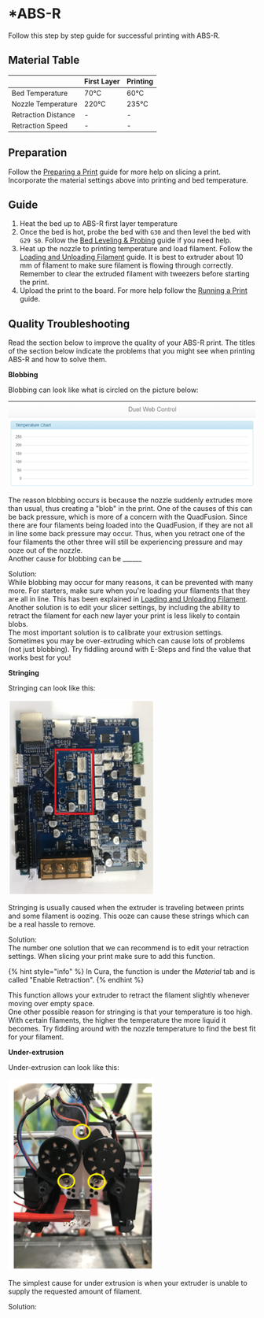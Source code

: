 # \*ABS-R

Follow this step by step guide for successful printing with ABS-R.

## Material Table

|  | First Layer | Printing |
| :--- | :--- | :--- |
| Bed Temperature | 70°C | 60°C |
| Nozzle Temperature | 220°C | 235°C |
| Retraction Distance | - | - |
| Retraction Speed | - | - |

## Preparation

Follow the [Preparing a Print](https://m3d.gitbook.io/promega-docs/getting-started/preparing-a-print) guide for more help on slicing a print. Incorporate the material settings above into printing and bed temperature.

## Guide

1. Heat the bed up to ABS-R first layer temperature
2. Once the bed is hot, probe the bed with `G30` and then level the bed with `G29 S0`. Follow the [Bed Leveling & Probing](https://m3d.gitbook.io/promega-docs/repair-guides/repairing-broken-belt-clamps#leveling-the-bed) guide if you need help.
3. Heat up the nozzle to printing temperature and load filament. Follow the [Loading and Unloading Filament](https://m3d.gitbook.io/promega-docs/getting-started/loading-and-unloading-filament#loading-filament) guide. It is best to extruder about 10  mm of filament to make sure filament is flowing through correctly. Remember to clear the extruded filament with tweezers before starting the print.
4. Upload the print to the board. For more help follow the [Running a Print](https://m3d.gitbook.io/promega-docs/getting-started/running-a-print) guide.

## Quality Troubleshooting

Read the section below to improve the quality of your ABS-R print. The titles of the section below indicate the problems that you might see when printing ABS-R and how to solve them.

**Blobbing**

Blobbing can look like what is circled on the picture below:

![](../../.gitbook/assets/image%20%289%29.png)

The reason blobbing occurs is because the nozzle suddenly extrudes more than usual, thus creating a "blob" in the print. One of the causes of this can be back pressure, which is more of a concern with the QuadFusion. Since there are four filaments being loaded into the QuadFusion, if they are not all in line some back pressure may occur. Thus, when you retract one of the four filaments the other three will still be experiencing pressure and may ooze out of the nozzle.  
Another cause for blobbing can be \_\_\_\_\_\_

Solution:  
While blobbing may occur for many reasons, it can be prevented with many more. For starters, make sure when you're loading your filaments that they are all in line. This has been explained in [Loading and Unloading Filament](../loading-and-unloading-filament.md).   
Another solution is to edit your slicer settings, by including the ability to retract the filament for each new layer your print is less likely to contain blobs.   
The most important solution is to calibrate your extrusion settings. Sometimes you may be over-extruding which can cause lots of problems \(not just blobbing\). Try fiddling around with E-Steps and find the value that works best for you!

**Stringing**

Stringing can look like this:

![](../../.gitbook/assets/image.png)

Stringing is usually caused when the extruder is traveling between prints and some filament is oozing. This ooze can cause these strings which can be a real hassle to remove. 

Solution:  
The number one solution that we can recommend is to edit your retraction settings. When slicing your print make sure to add this function. 

{% hint style="info" %}
In Cura, the function is under the _Material_ tab and is called "Enable Retraction".
{% endhint %}

This function allows your extruder to retract the filament slightly whenever moving over empty space.  
One other possible reason for stringing is that your temperature is too high. With certain filaments, the higher the temperature the more liquid it becomes. Try fiddling around with the nozzle temperature to find the best fit for your filament. 

**Under-extrusion**

Under-extrusion can look like this: 

![](../../.gitbook/assets/image%20%2862%29.png)

The simplest cause for under extrusion is when your extruder is unable to supply the requested amount of filament.

Solution:  


